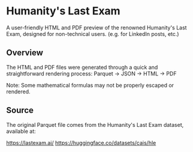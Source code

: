 # Humanity's Last Exam

A user-friendly HTML and PDF preview of the renowned Humanity's Last Exam, designed for non-technical users.
(e.g. for LinkedIn posts, etc.)

## Overview

The HTML and PDF files were generated through a quick and straightforward rendering process:
Parquet → JSON → HTML → PDF

Note: Some mathematical formulas may not be properly escaped or rendered.

## Source

The original Parquet file comes from the Humanity's Last Exam dataset, available at:

https://lastexam.ai/
https://huggingface.co/datasets/cais/hle
